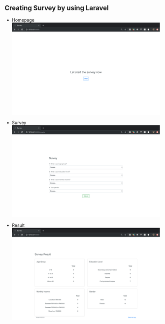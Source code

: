 ## Creating Survey by using Laravel

* Homepage
![alt text](https://github.com/amalinafz/survey/blob/master/public/image/homepage.png "Homepage")

* Survey
![alt text](https://github.com/amalinafz/survey/blob/master/public/image/survey.png "Survey")

* Result
![alt text](https://github.com/amalinafz/survey/blob/master/public/image/results.png "Result")